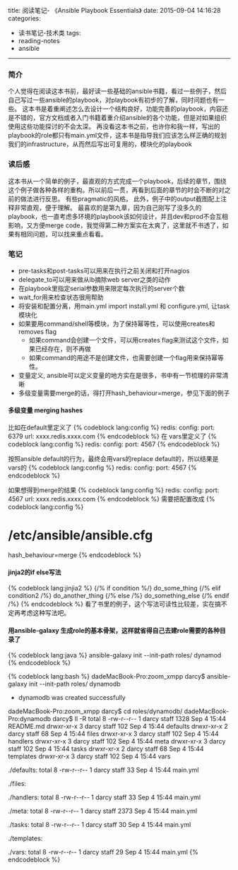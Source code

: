 title: 阅读笔记- 《Ansible Playbook Essentials》
date: 2015-09-04 14:16:28
categories:
 - 读书笔记-技术类
tags: 
 - reading-notes
 - ansible
---

### 简介
个人觉得在阅读这本书前，最好读一些基础的ansible书籍，看过一些例子，然后自己写过一些ansible的playbook，对playbook有初步的了解，同时问题也有一些。
这本书是着重阐述怎么去设计一个结构良好，功能完善的playbook，内容还是不错的，官方文档或者入门书籍着重介绍ansible的各个功能，但是对如果组织使用这些功能探讨的不会太深。
再没看这本书之前，也许你和我一样，写出的playbook的role都只有main.yml文件，这本书是指导我们应该怎么样正确的规划我们的infrastructure，从而然后写出可复用的，模块化的playbook

### 读后感
这本书从一个简单的例子，最直观的方式完成一个playbook，后续的章节，围绕这个例子做各种各样的重构。所以前后一贯，再看到后面的章节的时会不断的对之前的做法进行反思。 有些pragmatic的风格。
此外，例子中的output截图配上注释非常直观，便于理解。
最喜欢的是第九章，因为自己刚写了没多久的playbook，也一直考虑多环境的playbook该如何设计，并且dev和prod不会互相影响，又方便merge code，我觉得第二种方案实在太爽了，这里就不书透了，如果有相同问题，可以找来重点看看。

### 笔记
* pre-tasks和post-tasks可以用来在执行之前关闭和打开nagios
* delegate_to可以用来做从lb摘除web server之类的动作
* 在playbook里指定serial参数用来限定每次执行的server个数
* wait_for用来检查状态很用帮助
* 将安装和配置分离，用main.yml import install.yml 和 configure.yml, 让task 模块化  
* 如果要用command/shell等模块，为了保持幂等性，可以使用creates和removes flag
    * 如果command会创建一个文件，可以用creates flag来测试这个文件，如果已经存在，则不再做
    * 如果command的用途不是创建文件，也需要创建一个flag用来保持幂等性。
* 变量定义, ansible可以定义变量的地方实在是很多，书中有一节梳理的非常清晰
* 多级变量需要merge的话，得打开hash_behaviour=merge，参见下面的例子

#### 多级变量 merging hashes
比如在default里定义了
{% codeblock lang:config %}
 redis:
    config:
       port: 6379
       url: xxxx.redis.xxxx.com
{% endcodeblock %}
在 vars里定义了
{% codeblock lang:config %}
redis:
   config:
      port: 4567
{% endcodeblock %}

按照ansible default的行为，最终会用vars的replace default的，所以结果是vars的
{% codeblock lang:config %}
redis:
   config:
      port: 4567
{% endcodeblock %}

如果想得到merge的结果
{% codeblock lang:config %}
 redis:
    config:
       port: 4567
       url: xxxx.redis.xxxx.com
{% endcodeblock %}
需要把配置改成
{% codeblock lang:config %}
# /etc/ansible/ansible.cfg
hash_behaviour=merge
{% endcodeblock %}

#### jinja2的if else写法
{% codeblock lang:jinjia2 %}
{/% if condition %/}
    do_some_thing
{/% elif condition2 /%}
    do_another_thing
{/% else /%}
    do_something_else
{/% endif /%}
{% endcodeblock %}
看了书里的例子，这个写法可读性比较差，实在搞不定再考虑这种写法吧。

#### 用ansible-galaxy 生成role的基本骨架，这样就省得自己去建role需要的各种目录了
{% codeblock lang:java %}
ansible-galaxy init --init-path roles/ dynamod
{% endcodeblock %}

{% codeblock lang:bash %}
dadeMacBook-Pro:zoom_xmpp darcy$ ansible-galaxy init --init-path roles/ dynamodb
- dynamodb was created successfully

dadeMacBook-Pro:zoom_xmpp darcy$ cd roles/dynamodb/
dadeMacBook-Pro:dynamodb darcy$ ll -R
total 8
-rw-r--r--  1 darcy  staff  1328 Sep  4 15:44 README.md
drwxr-xr-x  3 darcy  staff   102 Sep  4 15:44 defaults
drwxr-xr-x  2 darcy  staff    68 Sep  4 15:44 files
drwxr-xr-x  3 darcy  staff   102 Sep  4 15:44 handlers
drwxr-xr-x  3 darcy  staff   102 Sep  4 15:44 meta
drwxr-xr-x  3 darcy  staff   102 Sep  4 15:44 tasks
drwxr-xr-x  2 darcy  staff    68 Sep  4 15:44 templates
drwxr-xr-x  3 darcy  staff   102 Sep  4 15:44 vars

./defaults:
total 8
-rw-r--r--  1 darcy  staff  33 Sep  4 15:44 main.yml

./files:

./handlers:
total 8
-rw-r--r--  1 darcy  staff  33 Sep  4 15:44 main.yml

./meta:
total 8
-rw-r--r--  1 darcy  staff  2373 Sep  4 15:44 main.yml

./tasks:
total 8
-rw-r--r--  1 darcy  staff  30 Sep  4 15:44 main.yml

./templates:

./vars:
total 8
-rw-r--r--  1 darcy  staff  29 Sep  4 15:44 main.yml
{% endcodeblock %}
